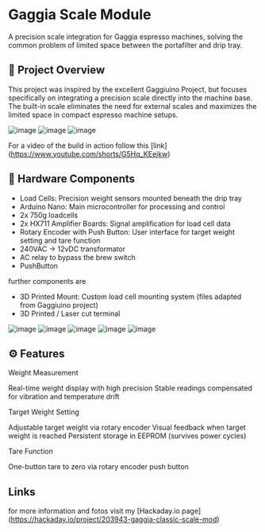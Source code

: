 # Gaggia Scale Module
A precision scale integration for Gaggia espresso machines, solving the common problem of limited space between the portafilter and drip tray.
## 🎯 Project Overview
This project was inspired by the excellent Gaggiuino Project, but focuses specifically on integrating a precision scale directly into the machine base. The built-in scale eliminates the need for external scales and maximizes the limited space in compact espresso machine setups.

![image](/images/front.png)
![image](/images/schematics.jpeg)
![image](images/drip_isolated.jpeg)

For a video of the build in action follow this [link] (https://www.youtube.com/shorts/G5Hq_KEejkw)

## 🔧 Hardware Components

 - Load Cells: Precision weight sensors mounted beneath the drip tray
 - Arduino Nano: Main microcontroller for processing and control
 - 2x 750g loadcells
 - 2x HX711 Amplifier Boards: Signal amplification for load cell data
 - Rotary Encoder with Push Button: User interface for target weight setting and tare function
 - 240VAC -> 12vDC transformator
 - AC relay to bypass the brew switch
 - PushButton

further components are
 - 3D Printed Mount: Custom load cell mounting system (files adapted from Gaggiuino project)
 - 3D Printed / Laser cut terminal

![image](images/scale-Build.jpeg)
![image](images/screen_1.jpeg)
![image](images/screen_2.jpeg)
![image](images/terminal.jpeg)
![image](images/terminal_cut.jpeg)
## ⚙️ Features
Weight Measurement

Real-time weight display with high precision
Stable readings compensated for vibration and temperature drift

Target Weight Setting

Adjustable target weight via rotary encoder
Visual feedback when target weight is reached
Persistent storage in EEPROM (survives power cycles)

Tare Function

One-button tare to zero via rotary encoder push button

## Links

for more information and fotos visit my [Hackaday.io page] (https://hackaday.io/project/203943-gaggia-classic-scale-mod)
